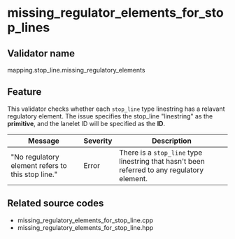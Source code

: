 # missing_regulator_elements_for_stop_lines

## Validator name

mapping.stop_line.missing_regulatory_elements

## Feature

This validator checks whether each `stop_line` type linestring has a relavant regulatory element.
The issue specifies the stop_line "linestring" as the **primitive**, and the lanelet ID will be specified as the **ID**.

| Message | Severity | Description |
| ------- | -------- | ----------- |
| "No regulatory element refers to this stop line." | Error | There is a `stop_line` type linestring that hasn't been referred to any regulatory element. |

## Related source codes

- missing_regulatory_elements_for_stop_line.cpp
- missing_regulatory_elements_for_stop_line.hpp
